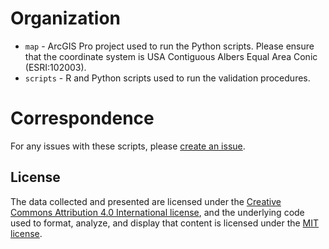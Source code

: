# Organization
- `map` - ArcGIS Pro project used to run the Python scripts. Please ensure that the coordinate system is USA Contiguous Albers Equal Area Conic (ESRI:102003).
- `scripts` - R and Python scripts used to run the validation procedures.

# Correspondence
For any issues with these scripts, please [create an issue](https://github.com/[removed]/HHUUD10/issues).

## License
The data collected and presented are licensed under the [Creative Commons Attribution 4.0 International license](https://creativecommons.org/licenses/by/4.0/), and the underlying code used to format, analyze, and display that content is licensed under the [MIT license](http://opensource.org/licenses/mit-license.php).
